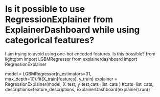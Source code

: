 
# Is it possible to use RegressionExplainer from ExplainerDashboard while using categorical features?

I am trying to avoid using one-hot encoded features. Is this possible?
from lightgbm import LGBMRegressor
from explainerdashboard import RegressionExplainer

model = LGBMRegressor(n_estimators=31, max_depth=10).fit(X_train[features], y_train)
explainer = RegressionExplainer(model, X_test, y_test,cats=list_cats ) #cats=list_cats,, descriptions=feature_descriptions,
ExplainerDashboard(explainer).run()


        